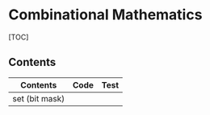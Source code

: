 # Combinational Mathematics



[TOC]



## Contents

| Contents       | Code | Test |
| -------------- | ---- | ---- |
| set (bit mask) |      |      |
